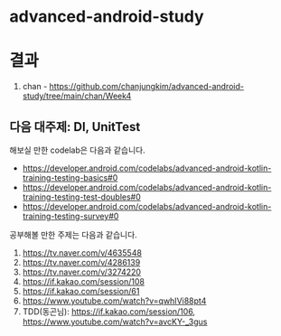 # advanced-android-study

# 결과
1. chan - https://github.com/chanjungkim/advanced-android-study/tree/main/chan/Week4

## 다음 대주제: DI, UnitTest
해보실 만한 codelab은 다음과 같습니다.
- https://developer.android.com/codelabs/advanced-android-kotlin-training-testing-basics#0
- https://developer.android.com/codelabs/advanced-android-kotlin-training-testing-test-doubles#0
- https://developer.android.com/codelabs/advanced-android-kotlin-training-testing-survey#0

공부해볼 만한 주제는 다음과 같습니다.
1. https://tv.naver.com/v/4635548
2. https://tv.naver.com/v/4286139
3. https://tv.naver.com/v/3274220
4. https://if.kakao.com/session/108
5. https://if.kakao.com/session/61
6. https://www.youtube.com/watch?v=qwhIVi88pt4
7. TDD(동곤님): https://if.kakao.com/session/106, https://www.youtube.com/watch?v=avcKY-_3gus
